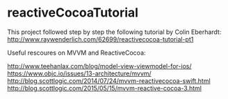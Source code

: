 # reactiveCocoaTutorial

This project followed step by step the following tutorial by Colin Eberhardt:
http://www.raywenderlich.com/62699/reactivecocoa-tutorial-pt1

Useful rescoures on MVVM and ReactiveCocoa:

http://www.teehanlax.com/blog/model-view-viewmodel-for-ios/
https://www.objc.io/issues/13-architecture/mvvm/
http://blog.scottlogic.com/2014/07/24/mvvm-reactivecocoa-swift.html
http://blog.scottlogic.com/2015/05/15/mvvm-reactive-cocoa-3.html
